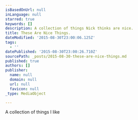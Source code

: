 ```yaml
---
isBasedOnUrl: null
inLanguage: null
starred: true
keywords: []
description: A collection of things Nick thinks are nice.
title: These Are Nice Things.
dateModified: '2015-08-30T23:00:06.125Z'
tags:
  - ''
datePublished: '2015-08-30T23:00:26.710Z'
sourcePath: _posts/2015-08-30-these-are-nice-things.md
published: true
authors: []
publisher:
  name: null
  domain: null
  url: null
  favicon: null
_type: MediaObject

---
```

A collection of things I like